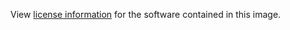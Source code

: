 View [license information](https://github.com/Kong/kong/blob/master/LICENSE) for the software contained in this image.
